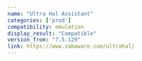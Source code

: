 ```yaml
---
name: "Ultra Hal Assistant"
categories: ['prod']
compatibility: emulation
display_result: "Compatible"
version_from: "7.5.129"
link: https://www.zabaware.com/ultrahal/
---
```

